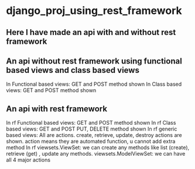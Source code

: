 # django_proj_using_rest_framework
## Here I have made an api with and without rest framework
## An api without rest framework using functional based views and class based views
  In Functional based views: GET and POST method shown
  In Class based views: GET and POST method shown

## An api with rest framework
  In rf Functional based views: GET and POST method shown
  In rf Class based views: GET and POST PUT, DELETE method shown
  In rf generic based views: All are actions. create, retrieve, update, destroy actions are shown. action means they are automated function, u cannot add extra method
  In rf viewsets.ViewSet: we can create any methods like list (create), retrieve (get) , update any methods.
        viewsets.ModelViewSet: we can have all 4 major actions
        
  
